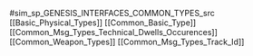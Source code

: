 #sim_sp_GENESIS_INTERFACES_COMMON_TYPES_src
[[Basic_Physical_Types]]
[[Common_Basic_Type]]
[[Common_Msg_Types_Technical_Dwells_Occurences]]
[[Common_Weapon_Types]]
[[Common_Msg_Types_Track_Id]]
